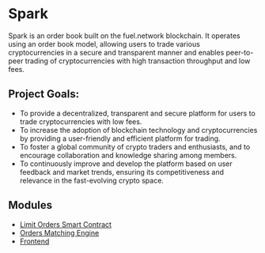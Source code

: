 # Spark 

Spark is an order book built on the fuel.network blockchain. It operates using an order book model, allowing users to trade various cryptocurrencies in a secure and transparent manner and enables peer-to-peer trading of cryptocurrencies with high transaction throughput and low fees.

## Project Goals: 
- To provide a decentralized, transparent and secure platform for users to trade cryptocurrencies with low fees.
- To increase the adoption of blockchain technology and cryptocurrencies by providing a user-friendly and efficient platform for trading.
- To foster a global community of crypto traders and enthusiasts, and to encourage collaboration and knowledge sharing among members.
- To continuously improve and develop the platform based on user feedback and market trends, ensuring its competitiveness and relevance in the fast-evolving crypto space.


## Modules
 - [Limit Orders Smart Contract](https://github.com/sway-gang/sway-exchange/tree/master/contract)
 - [Orders Matching Engine](https://github.com/sway-gang/sway-exchange/tree/master/services/matcher)
 - [Frontend](https://github.com/sway-gang/sway-exchange/blob/master/frontend/README.md)
